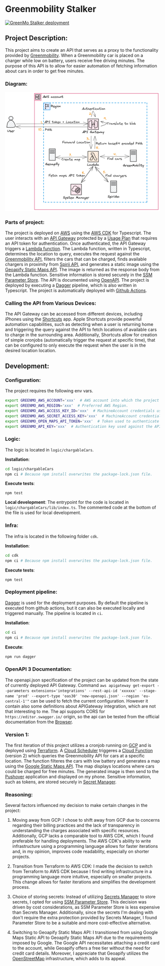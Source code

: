 # Greenmobility Stalker

[![GreenMo Stalker deployment](https://github.com/Cupprum/GreenMoStalker/actions/workflows/deploy.yml/badge.svg?branch=master)](https://github.com/Cupprum/GreenMoStalker/actions/workflows/deploy.yml)

## Project Description:

This project aims to create an API that serves as a proxy to the functionality provided by [Greenmobility](https://www.greenmobility.com). When a Greenmobility car is placed on a charger while low on battery, users receive free driving minutes. The purpose of this API is to allow for easier automation of fetching information about cars in order to get free minutes.

### Diagram:
![Diagram](diagram/greenmo-diagram.png)

### Parts of project:
The project is deployed on [AWS](https://aws.amazon.com) using the [AWS CDK](https://docs.aws.amazon.com/cdk/api/v2/) for Typescript. The user interacts with an [API Gateway](https://aws.amazon.com/api-gateway/) protected by a [Usage Plan](https://docs.aws.amazon.com/apigateway/latest/developerguide/api-gateway-api-usage-plans.html) that requires an API token for authentication. Once authenticated, the API Gateway triggers a [Lambda function](https://docs.aws.amazon.com/lambda/latest/dg/welcome.html). The Lambda function, written in Typescript, determines the location to query, executes the request against the [Greenmobility API](https://greenmobility.frontend.fleetbird.eu/api/prod/v1.06/map/cars), filters the cars that can be charged, finds available chargers in proximity from [Spirii API](https://app.spirii.dk/api/clusters), and generates a static image using the [Geoapify Static Maps API](https://www.geoapify.com/static-maps-api). The image is returned as the response body from the Lambda function. Sensitive information is stored securely in the [SSM Parameter Store](https://docs.aws.amazon.com/systems-manager/latest/userguide/systems-manager-parameter-store.html). The API is documented using [OpenAPI](https://www.openapis.org/). The project is deployed by executing a [Dagger](https://dagger.io/) pipeline, which is also written in Typescript. The project is automatically deployed with [Github Actions](https://docs.github.com/en/actions).

### Calling the API from Various Devices:

The API Gateway can be accessed from different devices, including iPhones using the [Shortcuts](https://support.apple.com/en-gb/guide/shortcuts/welcome/ios) app. Apple Shortcuts provide powerful automation capabilities, such as detecting when a user is returning home and triggering the query against the API to fetch locations of available cars to charge in the surrounding area. Additionally, Shortcuts allow for creation of simple cronjobs (automatically trigger the request at specific time), that can be configured to only execute the request when the user is in the desired location location.

## Development:


### Configuration:

The project requires the following env vars.

```sh
export GREENMO_AWS_ACCOUNT='xxx'  # AWS account into which the project is deployed.
export GREENMO_AWS_REGION='xxx'  # Preferred AWS Region.
export GREENMO_AWS_ACCESS_KEY_ID='xxx'  # MachineAccount credentials used during deployment.
export GREENMO_AWS_SECRET_ACCESS_KEY='xxx'  # MachineAccount credentials used during deployment.
export GREENMO_OPEN_MAPS_API_TOKEN='xxx'  # Token used to authenticate against [Geoapify](https://www.geoapify.com).
export GREENMO_API_KEY='xxx'  # Authentication key used against the API Gateway.
```

### Logic:

The logic is located in `logic/chargableCars`.

**Installation**:
```sh
cd logic/chargableCars
npm ci # Because npm install overwrites the package-lock.json file.
```

**Execute tests**:
```
npm test
```

**Local development**:
The entrypoint for the code is located in `logic/chargableCars/lib/index.ts`. The commented code at the bottom of the file is used for local development.

### Infra:

The infra is located in the following folder `cdk`.

**Installation**:
```sh
cd cdk
npm ci # Because npm install overwrites the package-lock.json file.
```

**Execute tests**:
```
npm test
```

### Deployment pipeline:

[Dagger](https://dagger.io) is used for the deployment purposes. By default the pipeline is executed from github actions, but it can also be executed locally and triggered manually. The pipeline is located in `ci`.

**Installation**:
```sh
cd ci
npm ci # Because npm install overwrites the package-lock.json file.
```

**Execute**:
```sh
npm run dagger
```

### OpenAPI 3 Documentation:
The openapi.json specification of the project can be updated from the state of currently deployed API Gateway. Command `aws apigateway get-export --parameters extensions='integrations' --rest-api-id 'xxxxxx' --stage-name 'prod' --export-type 'oas30' 'new-openapi.json' --region 'eu-central-1'"` can be used to fetch the current configuration. However it contain also some definitions about APIGateway integration, which are not that interesting to me. The api supports CORS for `https://editor.swagger.io/` origin, so the api can be tested from the official documentation from the [Browser](https://editor.swagger.io/).

### Version 1:

The first iteration of this project utilizes a cronjob running on [GCP](https://console.cloud.google.com) and is deployed using [Terraform](https://www.terraform.io). A [Cloud Scheduler](https://cloud.google.com/scheduler/) triggeres a [Cloud Function](https://cloud.google.com/functions) (version 2) which queries the Greenmobility API for cars at a specific location. The function filteres the cars with low battery and generates a map using the [Google Static Maps API](https://developers.google.com/maps/documentation/maps-static/overview). The map displays locations where cars could be charged for free minutes. The generated image is then send to the [Pushover](https://pushover.net) application and displayed on my phone. Sensitive information, such as tokens, are stored securely in [Secret Manager](https://cloud.google.com/secret-manager).

### Reasoning:

Several factors influenced my decision to make certain changes in the project:

1. Moving away from GCP: I chose to shift away from GCP due to concerns regarding their billing practices and the lack of transparency in understanding the charges associated with specific resources. Additionally, GCP lacks a comparable tool to AWS CDK, which I found preferable for handling deployments. The AWS CDK's ability to write infrastructure using a programming language allows for faster iterations and, in my opinion, improves code readability, especially on shorter projects.

2. Transition from Terraform to AWS CDK: I made the decision to switch from Terraform to AWS CDK because I find writing infrastructure in a programming language more intuitive, especially on smaller projects. This change allows for faster iterations and simplifies the development process.

3. Choice of storing secrets: Instead of utilizing [Secrets Manager](https://docs.aws.amazon.com/secretsmanager/latest/userguide/intro.html) to store secrets, I opted for using [SSM Parameter Store](https://docs.aws.amazon.com/systems-manager/latest/userguide/systems-manager-parameter-store.html). This decision was driven by cost considerations, as SSM Parameter Store is less expensive than Secrets Manager. Additionally, since the secrets I'm dealing with don't require the extra protection provided by Secrets Manager, I found Parameter Store to be a suitable and more cost-effective alternative.

4. Switching to Geoapify Static Maps API: I transitioned from using Google Maps Static API to Geoapify Static Maps API due to the requirements imposed by Google. The Google API necessitates attaching a credit card to the account, while Geoapify offers a free tier without the need for credit card details. Moreover, I appreciate that Geoapify utilizes the [OpenStreetMap](https://www.openstreetmap.org/) infrastructure, which adds to its appeal.
